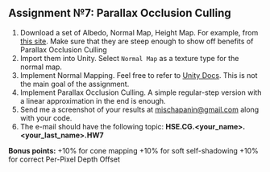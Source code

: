 ## Assignment №7: Parallax Occlusion Culling

1. Download a set of Albedo, Normal Map, Height Map. For example, from [this site](https://freepbr.com/c/walls/page/2/). 
Make sure that they are steep enough to show off benefits of Parallax Occlusion Culling
2. Import them into Unity. Select `Normal Map` as a texture type for the normal map.
3. Implement Normal Mapping. Feel free to refer to [Unity Docs](https://docs.unity3d.com/Manual/SL-VertexFragmentShaderExamples.html).
This is not the main goal of the assignment.
4. Implement Parallax Occlusion Culling. A simple regular-step version with a linear approximation in the end is enough.
5. Send me a screenshot of your results at mischapanin@gmail.com along with your code.
6. The e-mail should have the following topic: __HSE.CG.<your_name>.<your_last_name>.HW7__

**Bonus points:** 
+10% for cone mapping
+10% for soft self-shadowing
+10% for correct Per-Pixel Depth Offset
